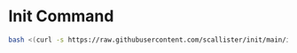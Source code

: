 # Init Command
```bash
bash <(curl -s https://raw.githubusercontent.com/scallister/init/main/init)
```
